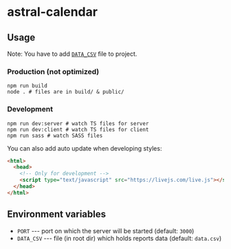 # astral-calendar

## Usage

Note: You have to add [`DATA_CSV`](#environment-variables) file to project.

### Production (not optimized)

```shell
npm run build
node . # files are in build/ & public/
```

### Development

```shell
npm run dev:server # watch TS files for server
npm run dev:client # watch TS files for client
npm run sass # watch SASS files
```

You can also add auto update when developing styles:

```html
<html>
  <head>
    <!-- Only for development -->
    <script type="text/javascript" src="https://livejs.com/live.js"></script>
  </head>
</html>
```

## Environment variables

- `PORT` --- port on which the server will be started (default: `3000`)
- `DATA_CSV` --- file (in root dir) which holds reports data (default: `data.csv`)
